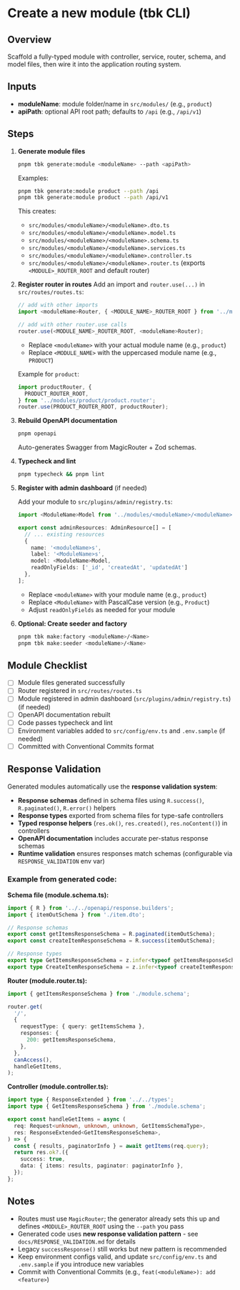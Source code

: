 # Create a new module (tbk CLI)

## Overview

Scaffold a fully-typed module with controller, service, router, schema, and model files, then wire it into the application routing system.

## Inputs

- **moduleName**: module folder/name in `src/modules/` (e.g., `product`)
- **apiPath**: optional API root path; defaults to `/api` (e.g., `/api/v1`)

## Steps

1. **Generate module files**

   ```bash
   pnpm tbk generate:module <moduleName> --path <apiPath>
   ```

   Examples:

   ```bash
   pnpm tbk generate:module product --path /api
   pnpm tbk generate:module product --path /api/v1
   ```

   This creates:

   - `src/modules/<moduleName>/<moduleName>.dto.ts`
   - `src/modules/<moduleName>/<moduleName>.model.ts`
   - `src/modules/<moduleName>/<moduleName>.schema.ts`
   - `src/modules/<moduleName>/<moduleName>.services.ts`
   - `src/modules/<moduleName>/<moduleName>.controller.ts`
   - `src/modules/<moduleName>/<moduleName>.router.ts` (exports `<MODULE>_ROUTER_ROOT` and default router)

2. **Register router in routes**
   Add an import and `router.use(...)` in `src/routes/routes.ts`:

   ```ts
   // add with other imports
   import <moduleName>Router, { <MODULE_NAME>_ROUTER_ROOT } from '../modules/<moduleName>/<moduleName>.router';

   // add with other router.use calls
   router.use(<MODULE_NAME>_ROUTER_ROOT, <moduleName>Router);
   ```

   - Replace `<moduleName>` with your actual module name (e.g., `product`)
   - Replace `<MODULE_NAME>` with the uppercased module name (e.g., `PRODUCT`)

   Example for `product`:

   ```ts
   import productRouter, {
     PRODUCT_ROUTER_ROOT,
   } from '../modules/product/product.router';
   router.use(PRODUCT_ROUTER_ROOT, productRouter);
   ```

3. **Rebuild OpenAPI documentation**

   ```bash
   pnpm openapi
   ```

   Auto-generates Swagger from MagicRouter + Zod schemas.

4. **Typecheck and lint**

   ```bash
   pnpm typecheck && pnpm lint
   ```

5. **Register with admin dashboard** (if needed)

   Add your module to `src/plugins/admin/registry.ts`:

   ```ts
   import <ModuleName>Model from '../modules/<moduleName>/<moduleName>.model';

   export const adminResources: AdminResource[] = [
     // ... existing resources
     {
       name: '<moduleName>s',
       label: '<ModuleName>s',
       model: <ModuleName>Model,
       readOnlyFields: ['_id', 'createdAt', 'updatedAt']
     },
   ];
   ```

   - Replace `<moduleName>` with your module name (e.g., `product`)
   - Replace `<ModuleName>` with PascalCase version (e.g., `Product`)
   - Adjust `readOnlyFields` as needed for your module

6. **Optional: Create seeder and factory**
   ```bash
   pnpm tbk make:factory <moduleName>/<Name>
   pnpm tbk make:seeder <moduleName>/<Name>
   ```

## Module Checklist

- [ ] Module files generated successfully
- [ ] Router registered in `src/routes/routes.ts`
- [ ] Module registered in admin dashboard (`src/plugins/admin/registry.ts`) (if needed)
- [ ] OpenAPI documentation rebuilt
- [ ] Code passes typecheck and lint
- [ ] Environment variables added to `src/config/env.ts` and `.env.sample` (if needed)
- [ ] Committed with Conventional Commits format

## Response Validation

Generated modules automatically use the **response validation system**:

- **Response schemas** defined in schema files using `R.success()`, `R.paginated()`, `R.error()` helpers
- **Response types** exported from schema files for type-safe controllers
- **Typed response helpers** (`res.ok()`, `res.created()`, `res.noContent()`) in controllers
- **OpenAPI documentation** includes accurate per-status response schemas
- **Runtime validation** ensures responses match schemas (configurable via `RESPONSE_VALIDATION` env var)

### Example from generated code:

**Schema file (module.schema.ts):**

```typescript
import { R } from '../../openapi/response.builders';
import { itemOutSchema } from './item.dto';

// Response schemas
export const getItemsResponseSchema = R.paginated(itemOutSchema);
export const createItemResponseSchema = R.success(itemOutSchema);

// Response types
export type GetItemsResponseSchema = z.infer<typeof getItemsResponseSchema>;
export type CreateItemResponseSchema = z.infer<typeof createItemResponseSchema>;
```

**Router (module.router.ts):**

```typescript
import { getItemsResponseSchema } from './module.schema';

router.get(
  '/',
  {
    requestType: { query: getItemsSchema },
    responses: {
      200: getItemsResponseSchema,
    },
  },
  canAccess(),
  handleGetItems,
);
```

**Controller (module.controller.ts):**

```typescript
import type { ResponseExtended } from '../../types';
import type { GetItemsResponseSchema } from './module.schema';

export const handleGetItems = async (
  req: Request<unknown, unknown, unknown, GetItemsSchemaType>,
  res: ResponseExtended<GetItemsResponseSchema>,
) => {
  const { results, paginatorInfo } = await getItems(req.query);
  return res.ok?.({
    success: true,
    data: { items: results, paginator: paginatorInfo },
  });
};
```

## Notes

- Routes must use `MagicRouter`; the generator already sets this up and defines `<MODULE>_ROUTER_ROOT` using the `--path` you pass
- Generated code uses **new response validation pattern** - see `docs/RESPONSE_VALIDATION.md` for details
- Legacy `successResponse()` still works but new pattern is recommended
- Keep environment configs valid, and update `src/config/env.ts` and `.env.sample` if you introduce new variables
- Commit with Conventional Commits (e.g., `feat(<moduleName>): add <feature>`)
